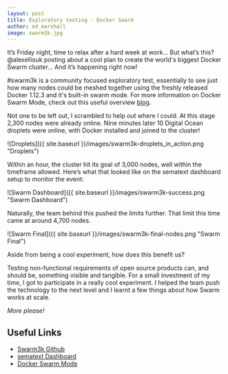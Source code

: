 ```yaml
---
layout: post
title: Exploratory testing - Docker Swarm
author: ed_marshall
image: swarm3k.jpg
---
```


It’s Friday night, time to relax after a hard week at work… But what’s this? @alexellisuk posting about a cool plan to create the world's biggest Docker Swarm cluster... And it’s happening right now!

#swarm3k is a community focused exploratory test, essentially to see just how many nodes could be meshed together using the freshly released Docker 1.12.3 and it's built-in swarm mode.
For more information on Docker Swarm Mode, check out this useful overview [blog](https://blog.docker.com/2016/06/docker-1-12-built-in-orchestration/).

Not one to be left out, I scrambled to help out where I could. At this stage 2,300 nodes were already online. Nine minutes later 10 Digital Ocean droplets were online, with Docker installed and joined to the cluster!

![Droplets]({{ site.baseurl }}/images/swarm3k-droplets_in_action.png "Droplets")

Within an hour, the cluster hit its goal of 3,000 nodes, well within the timeframe allowed. Here’s what that looked like on the sematext dashboard setup to monitor the event:

![Swarm Dashboard]({{ site.baseurl }}/images/swarm3k-success.png "Swarm Dashboard")

Naturally, the team behind this pushed the limits further. That limit this time came at around 4,700 nodes.

![Swarm Final]({{ site.baseurl }}/images/swarm3k-final-nodes.png "Swarm Final")

Aside from being a cool experiment, how does this benefit us?

Testing non-functional requirements of open source products can, and should be, something visible and tangible.  For a small investment of my time, I got to participate in a really cool experiment. I helped the team push the technology to the next level and I learnt a few things about how Swarm works at scale.

*More please!*

## Useful Links 
* [Swarm3k Github](https://github.com/swarmzilla/swarm3k)
* [sematext Dashboard](https://sematext.com/swarm3k/)
* [Docker Swarm Mode](https://docs.docker.com/engine/swarm/)
